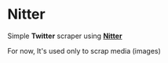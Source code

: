 # Nitter

Simple **Twitter** scraper using **[Nitter](https://nitter.moomoo.me/)**

For now, It's used only to scrap media (images)
